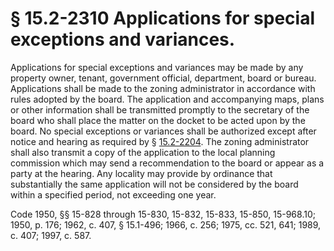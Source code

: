 # § 15.2-2310 Applications for special exceptions and variances.

<p>Applications for special exceptions and variances may be made by any property owner, tenant, government official, department, board or bureau. Applications shall be made to the zoning administrator in accordance with rules adopted by the board. The application and accompanying maps, plans or other information shall be transmitted promptly to the secretary of the board who shall place the matter on the docket to be acted upon by the board. No special exceptions or variances shall be authorized except after notice and hearing as required by § <a href='http://law.lis.virginia.gov/vacode/15.2-2204/'>15.2-2204</a>. The zoning administrator shall also transmit a copy of the application to the local planning commission which may send a recommendation to the board or appear as a party at the hearing. Any locality may provide by ordinance that substantially the same application will not be considered by the board within a specified period, not exceeding one year.</p><p>Code 1950, §§ 15-828 through 15-830, 15-832, 15-833, 15-850, 15-968.10; 1950, p. 176; 1962, c. 407, § 15.1-496; 1966, c. 256; 1975, cc. 521, 641; 1989, c. 407; 1997, c. 587.</p>